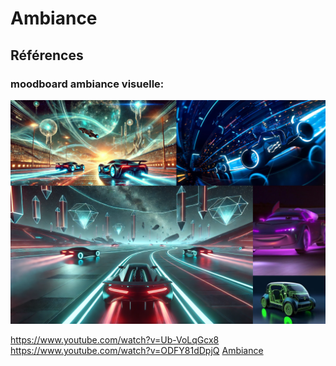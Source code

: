 # Ambiance

<!-- Ici mettre tous les documents et références associés à l'établissement de l'ambiance du projet   -->

## Références

### moodboard ambiance visuelle:
![Ian_Corbin](../img_intention/tableau_ambiances.png)

https://www.youtube.com/watch?v=Ub-VoLqGcx8  
https://www.youtube.com/watch?v=ODFY81dDpjQ
[Ambiance](https://tim-montmorency.com/582523-gestion/#/contenus/2_scenarisation/30_ambiances/)
